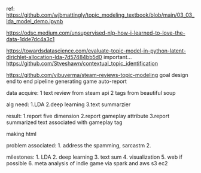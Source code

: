 
ref:
https://github.com/wjbmattingly/topic_modeling_textbook/blob/main/03_03_lda_model_demo.ipynb

https://odsc.medium.com/unsupervised-nlp-how-i-learned-to-love-the-data-1dde7dc4a3c1

https://towardsdatascience.com/evaluate-topic-model-in-python-latent-dirichlet-allocation-lda-7d57484bb5d0
important...
https://github.com/Stveshawn/contextual_topic_identification

https://github.com/vibuverma/steam-reviews-topic-modeling
goal 
    design end to end pipeline generating game auto-report

data acquire: 
    1 text review from steam api
    2 tags from beautiful soup

alg need: 
    1.LDA
    2.deep learning
    3.text summarzier 

result:
    1.report five dimension
    2.report gameplay attribute
    3.report summarized text associated with gameplay tag

making html

problem associated:
    1. address the spamming, sarcastm
    2. 


milestones:
    1. LDA
    2. deep learning
    3. text sum
    4. visualization
    5. web if possible
    6. meta analysis of indie game via spark and aws s3 ec2
